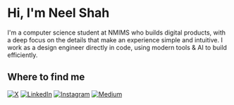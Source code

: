 <h1>Hi, I'm Neel Shah</h1>
<p>I'm a computer science student at NMIMS who builds digital products, with a deep focus on the details that make an experience simple and intuitive. I work as a design engineer directly in code, using modern tools & AI to build efficiently.</p>
<h2>Where to find me</h2>
<p>
    <a target="_blank" href="https://x.com/neelshha" style="display: inline-block;"><img src="https://img.shields.io/badge/X-%23333333?style=for-the-badge" alt="X" /></a>
    <a target="_blank" href="https://www.linkedin.com/in/neelshha" style="display: inline-block;"><img src="https://img.shields.io/badge/LinkedIn-%23333333?style=for-the-badge" alt="LinkedIn" /></a>
    <a target="_blank" href="https://www.instagram.com/neelshha" style="display: inline-block;"><img src="https://img.shields.io/badge/Instagram-%23333333?style=for-the-badge" alt="Instagram" /></a>
    <a target="_blank" href="https://medium.com/@neelshha" style="display: inline-block;"><img src="https://img.shields.io/badge/Medium-%23333333?style=for-the-badge" alt="Medium" /></a>
</p>
